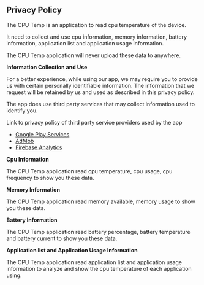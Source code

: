 ## Privacy Policy

The CPU Temp is an application to read cpu temperature of the device.

It need to collect and use cpu information, memory information, battery information, application list and application usage information.

The CPU Temp application will never upload these data to anywhere.

**Information Collection and Use**

For a better experience, while using our app, we may require you to provide us with certain personally identifiable information. The information that we request will be retained by us and used as described in this privacy policy.

The app does use third party services that may collect information used to identify you.

Link to privacy policy of third party service providers used by the app

*   [Google Play Services](https://www.google.com/policies/privacy/)
*   [AdMob](https://support.google.com/admob/answer/6128543?hl=en)
*   [Firebase Analytics](https://firebase.google.com/policies/analytics)

**Cpu Information**

The CPU Temp application read cpu temperature, cpu usage, cpu frequency to show you these data.

**Memory Information**

The CPU Temp application read memory available, memory usage to show you these data.

**Battery Information**

The CPU Temp application read battery percentage, battery temperature and battery current to show you these data.

**Application list and Application Usage Information**

The CPU Temp application read application list and application usage information to analyze and show the cpu temperature of each application using.
